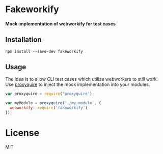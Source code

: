 # Fakeworkify
#### Mock implementation of webworkify for test cases

## Installation
`npm install --save-dev fakeworkify`

## Usage
The idea is to allow CLI test cases which utilize webworkers to still work. Use [proxyquire](https://npmjs.com/package/proxyquire) to inject the mock implementation into your modules.
```js
var proxyquire = require('proxyquire');

var myModule = proxyquire('./my-module', {
  webworkify: require('fakeworkify')
});
```

# License
MIT
